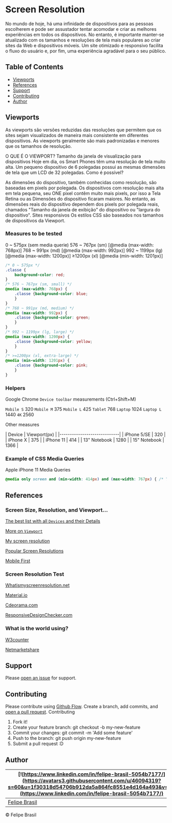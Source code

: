# Screen Resolution

No mundo de hoje, há uma infinidade de dispositivos para as pessoas escolherem e pode ser assustador tentar acomodar e criar as melhores experiências em todos os dispositivos. No entanto, é importante manter-se atualizado com os tamanhos e resoluções de tela mais populares ao criar sites da Web e dispositivos móveis. Um site otimizado e responsivo facilita o fluxo do usuário e, por fim, uma experiência agradável para o seu público.

## Table of Contents

- [Viewports](#viewports)
- [References](#references)
- [Support](#support)
- [Contributing](#contributing)
- [Author](#author)

## Viewports

As viewports são versões reduzidas das resoluções que permitem que os sites sejam visualizados de maneira mais consistente em diferentes dispositivos. As viewports geralmente são mais padronizadas e menores que os tamanhos de resolução.

O QUE É O VIEWPORT?
Tamanho da janela de visualização para dispositivos
Hoje em dia, os Smart Phones têm uma resolução de tela muito alta. Um pequeno dispositivo de 6 polegadas possui as mesmas dimensões de tela que um LCD de 32 polegadas. Como é possível?

As dimensões do dispositivo, também conhecidas como resolução, são baseadas em pixels por polegada. Os dispositivos com resolução mais alta em tela pequena, seu ONE pixel contêm muito mais pixels, por isso a Tela Retina ou as Dimensões do dispositivo ficaram maiores. No entanto, as dimensões reais do dispositivo dependem dos pixels por polegada reais, chamados "Tamanho da janela de exibição" do dispositivo ou "largura do dispositivo". Sites responsivos Os estilos CSS são baseados nos tamanhos de dispositivos da Viewport.

### Measures to be tested

0 ~ 575px (sem media querie)
576 ~ 767px (sm) [@media (max-width: 768px)]
768 ~ 991px (md) [@media (max-width: 992px)]
992 ~ 1199px (lg) [@media (max-width: 1200px)]
≥1200px (xl) [@media (min-width: 1201px)]

```css
/* 0 ~ 575px */
.classe {
    background-color: red;
}
/* 576 ~ 767px (sm, small) */
@media (max-width: 768px) {
    .classe {background-color: blue;
    }
}
/* 768 ~ 991px (md, medium) */
@media (max-width: 992px) {
    .classe {background-color: green;
    }
}
/* 992 ~ 1199px (lg, large) */
@media (max-width: 1200px) {
    .classe {background-color: yellow;
    }
}
/* >=1200px (xl, extra-large) */
@media (min-width: 1201px) {
    .classe {background-color: pink;
    }
}
```

### Helpers

Google Chrome `Device toolbar` measurements (Ctrl+Shift+M)

`Mobile S`    320
`Mobile M`    375
`Mobile L`    425
`Tablet`      768
`Laptop`      1024
`Laptop L`    1440
`4K`          2560

Other measures

|    Device    | Viewport(px) |
|-----------------------------|
| iPhone 5/SE  |      320     |
| iPhone X     |      375     |
| iPhone 11    |      414     |
| 13" Notebook |     1280     |
| 15" Notebook |     1366     |

### Example of CSS Media Queries

Apple iPhone 11 Media Queries

```css
@media only screen and (min-width: 414px) and (max-width: 767px) { /* Your Styles... */ }
```

## References

### Screen Size, Resolution, and Viewport...

[The best list with all `Devices` and their Details](https://yesviz.com/)

[More on `Viewport`](https://yesviz.com/viewport/)

[My screen resolution](https://pt.piliapp.com/what-is-my/screen-resolution/)

[Popular Screen Resolutions](https://mediag.com/blog/popular-screen-resolutions-designing-for-all/)

[Mobile First](https://blog.tecnospeed.com.br/mobile-first/)

### Screen Resolution Test

[Whatismyscreenresolution.net](http://whatismyscreenresolution.net/multi-screen-test)

[Material.io](https://material.io/resources/resizer/#device=window&width=1280)

[Cdeorama.com](http://www.codeorama.com/responsive/?u=uol.com.br)

[ResponsiveDesignChecker.com](https://www.responsivedesignchecker.com/checker.php)

### What is the world using?

[W3counter](https://www.w3counter.com/globalstats.php)

[Netmarketshare](https://netmarketshare.com/report.aspx?options=%7B%22filter%22%3A%7B%22%24and%22%3A%5B%7B%22deviceType%22%3A%7B%22%24in%22%3A%5B%22Desktop%2Flaptop%22%5D%7D%7D%5D%7D%2C%22dateLabel%22%3A%22Trend%22%2C%22attributes%22%3A%22share%22%2C%22group%22%3A%22browser%22%2C%22sort%22%3A%7B%22share%22%3A-1%7D%2C%22id%22%3A%22browsersDesktop%22%2C%22dateInterval%22%3A%22Monthly%22%2C%22dateStart%22%3A%222019-07%22%2C%22dateEnd%22%3A%222020-06%22%2C%22segments%22%3A%22-1000%22%2C%22plotKeys%22%3A%5B%7B%22browser%22%3A%22Chrome%22%7D%5D%7D)

## Support

Please [open an issue](https://github.com/felipebrasil8/readme-boilerplate/issues/new) for support.

## Contributing

Please contribute using [Github Flow](https://guides.github.com/introduction/flow/). Create a branch, add commits, and [open a pull request](https://github.com/felipebrasil8/readme-boilerplate/compare?expand=1).
Contributing

1. Fork it!
2. Create your feature branch: git checkout -b my-new-feature
3. Commit your changes: git commit -m 'Add some feature'
4. Push to the branch: git push origin my-new-feature
5. Submit a pull request :D

## Author

| [![https://www.linkedin.com/in/felipe-brasil-5054b7177/](https://avatars3.githubusercontent.com/u/46094319?s=60&u=1f30318d54706b912da5a864fc8551e4d164a493&v=4)](https://www.linkedin.com/in/felipe-brasil-5054b7177/) |
| ----------------------------------------------------------------------------------------------------------------------------------------------- |
| [Felipe Brasil](https://www.linkedin.com/in/felipe-brasil-5054b7177/)                                                                                                |

© Felipe Brasil
